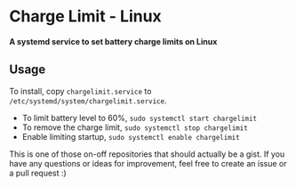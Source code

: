 # Charge Limit - Linux
#### A systemd service to set battery charge limits on Linux

## Usage
To install, copy `chargelimit.service` to `/etc/systemd/system/chargelimit.service`.

* To limit battery level to 60%, `sudo systemctl start chargelimit`
* To remove the charge limit, `sudo systemctl stop chargelimit`
* Enable limiting startup, `sudo systemctl enable chargelimit`


This is one of those on-off repositories that should actually be a gist.
If you have any questions or ideas for improvement, feel free to create an issue or a pull request :)
